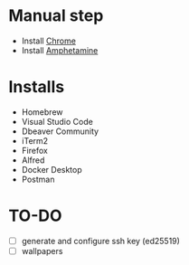 # Manual step

- Install [Chrome](https://www.google.com/chrome/)
- Install [Amphetamine](https://apps.apple.com/us/app/amphetamine/id937984704?mt=12)

# Installs

- Homebrew
- Visual Studio Code
- Dbeaver Community
- iTerm2
- Firefox
- Alfred
- Docker Desktop
- Postman

# TO-DO

- [ ] generate and configure ssh key (ed25519)
- [ ] wallpapers